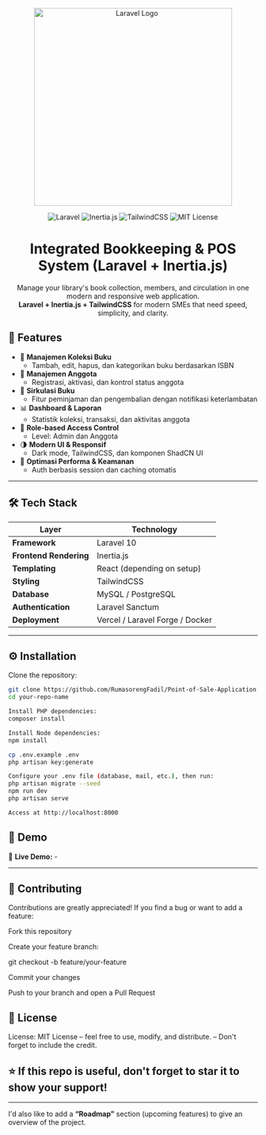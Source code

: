 <!-- SEO Meta -->
<p align="center"><a href="https://laravel.com" target="_blank"><img src="https://raw.githubusercontent.com/laravel/art/master/logo-lockup/5%20SVG/2%20CMYK/1%20Full%20Color/laravel-logolockup-cmyk-red.svg" width="400" alt="Laravel Logo"></a></p>

<meta name="title" content="Integrated Bookkeeping & POS System | Laravel + Inertia.js">
<meta name="description" content="A modern integrated bookkeeping and Point of Sale (POS) web application built with Laravel and Inertia.js. Manage sales, inventory, and financial reports seamlessly.">
<meta name="keywords" content="Laravel POS, bookkeeping system, accounting web app, inventory management, business management software, Inertia.js, TailwindCSS, SME tools, financial dashboard">

<!-- Project Badges -->
<p align="center">
  <img src="https://img.shields.io/badge/Laravel-10-red?logo=laravel" alt="Laravel">
  <img src="https://img.shields.io/badge/Inertia.js-frontend-blueviolet?logo=react" alt="Inertia.js">
  <img src="https://img.shields.io/badge/TailwindCSS-Styling-38BDF8?logo=tailwindcss" alt="TailwindCSS">
  <img src="https://img.shields.io/badge/License-MIT-green.svg" alt="MIT License">
</p>

<h1 align="center">Integrated Bookkeeping & POS System (Laravel + Inertia.js)</h1>

<p align="center">
    Manage your library's book collection, members, and circulation in one modern and responsive web application.
    <br/>
  <b>Laravel + Inertia.js + TailwindCSS</b> for modern SMEs that need speed, simplicity, and clarity.
</p>

## 🚀 Features

- 📖 **Manajemen Koleksi Buku**
  - Tambah, edit, hapus, dan kategorikan buku berdasarkan ISBN
- 👥 **Manajemen Anggota**
  - Registrasi, aktivasi, dan kontrol status anggota
- 🔄 **Sirkulasi Buku**
  - Fitur peminjaman dan pengembalian dengan notifikasi keterlambatan
- 📊 **Dashboard & Laporan**
  - Statistik koleksi, transaksi, dan aktivitas anggota
- 🔐 **Role-based Access Control**
  - Level: Admin dan Anggota
- 🌗 **Modern UI & Responsif**
  - Dark mode, TailwindCSS, dan komponen ShadCN UI
- 🧠 **Optimasi Performa & Keamanan**
  - Auth berbasis session dan caching otomatis

---

## 🛠️ Tech Stack

| Layer | Technology |
|-------|-------------|
| **Framework** | Laravel 10 |
| **Frontend Rendering** | Inertia.js |
| **Templating** | React (depending on setup) |
| **Styling** | TailwindCSS
| **Database** | MySQL / PostgreSQL |
| **Authentication** | Laravel Sanctum |
| **Deployment** | Vercel / Laravel Forge / Docker |

---

## ⚙️ Installation

Clone the repository:

```bash
git clone https://github.com/RumasorengFadil/Point-of-Sale-Application.git
cd your-repo-name

Install PHP dependencies:
composer install

Install Node dependencies:
npm install

cp .env.example .env
php artisan key:generate

Configure your .env file (database, mail, etc.), then run:
php artisan migrate --seed
npm run dev
php artisan serve

Access at http://localhost:8000
```
## 📸 Demo

🔗 **Live Demo:** - 

---

## 🤝 Contributing

Contributions are greatly appreciated!
If you find a bug or want to add a feature:

Fork this repository

Create your feature branch:

git checkout -b feature/your-feature

Commit your changes

Push to your branch and open a Pull Request

## 📄 License

License: MIT License
– feel free to use, modify, and distribute.
– Don't forget to include the credit.

## ⭐ If this repo is useful, don't forget to star it to show your support!


---

I'd also like to add a **“Roadmap”** section (upcoming features) to give an overview of the project. 
